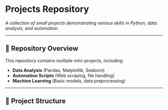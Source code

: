 # Projects Repository
*A collection of small projects demonstrating various skills in Python, data analysis, and automation.*

---

## 📌 **Repository Overview**
This repository contains multiple mini-projects, including:
- **Data Analysis** (Pandas, Matplotlib, Seaborn)  
- **Automation Scripts** (Web scraping, file handling)  
- **Machine Learning** (Basic models, data preprocessing)  

---

## 📂 **Project Structure**
